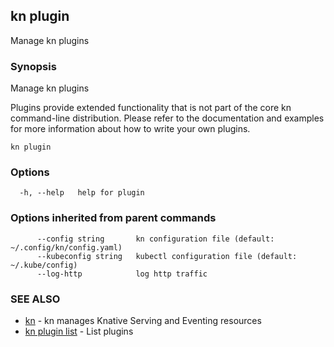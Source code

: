 ## kn plugin

Manage kn plugins

### Synopsis

Manage kn plugins

Plugins provide extended functionality that is not part of the core kn command-line distribution.
Please refer to the documentation and examples for more information about how to write your own plugins.

```
kn plugin
```

### Options

```
  -h, --help   help for plugin
```

### Options inherited from parent commands

```
      --config string       kn configuration file (default: ~/.config/kn/config.yaml)
      --kubeconfig string   kubectl configuration file (default: ~/.kube/config)
      --log-http            log http traffic
```

### SEE ALSO

* [kn](kn.md)	 - kn manages Knative Serving and Eventing resources
* [kn plugin list](kn_plugin_list.md)	 - List plugins

